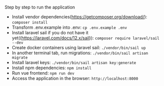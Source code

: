 Step by step to run the application

- Install vendor dependencies(https://getcomposer.org/download/): `composer install`
- Transform .env.example into .env: `cp .env.example .env`
- Install laravel sail if you do not have it yet((https://laravel.com/docs/12.x/sail)): `composer require laravel/sail --dev`
- Create docker containers using laravel sail: `./vendor/bin/sail up`
- In another terminal tab, run migrations: `./vendor/bin/sail artisan migrate`
- Install laravel keys: `./vendor/bin/sail artisan key:generate`
- Install npm dependencies: `npm install`
- Run vue frontend: `npm run dev`
- Access the application in the browser: `http://localhost:8000`